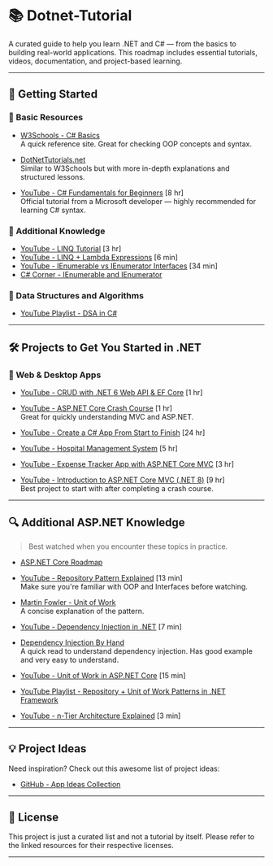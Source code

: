 # 📚 Dotnet-Tutorial

A curated guide to help you learn .NET and C# — from the basics to building real-world applications. This roadmap includes essential tutorials, videos, documentation, and project-based learning.

---

## 🏁 Getting Started

### 🔹 Basic Resources
- [W3Schools - C# Basics](https://www.w3schools.com/cs/index.php)  
  A quick reference site. Great for checking OOP concepts and syntax.

- [DotNetTutorials.net](https://dotnettutorials.net/course/csharp-dot-net-tutorials/)  
  Similar to W3Schools but with more in-depth explanations and structured lessons.

- [YouTube - C# Fundamentals for Beginners](https://www.youtube.com/watch?v=0QUgvfuKvWU) [8 hr]  
  Official tutorial from a Microsoft developer — highly recommended for learning C# syntax.

### 📌 Additional Knowledge
- [YouTube - LINQ Tutorial](https://www.youtube.com/watch?v=5l2qA3Pc83M) [3 hr]  
- [YouTube - LINQ + Lambda Expressions](https://www.youtube.com/watch?v=dqheDZH_mNc) [6 min]  
- [YouTube - IEnumerable vs IEnumerator Interfaces](https://www.youtube.com/watch?v=VcAubtFBOdY) [34 min]  
- [C# Corner - IEnumerable and IEnumerator](https://www.c-sharpcorner.com/article/ienumerable-iqueryable-ienumerator-in-c-sharp/)

### 🧠 Data Structures and Algorithms
- [YouTube Playlist - DSA in C#](https://www.youtube.com/watch?v=n7nLxRaZfac&list=PL82C6-O4XrHf49SjEZWSa5DHN--ZRrcN_)

---

## 🛠️ Projects to Get You Started in .NET

### 📁 Web & Desktop Apps
- [YouTube - CRUD with .NET 6 Web API & EF Core](https://www.youtube.com/watch?v=Fbf_ua2t6v4) [1 hr]  
- [YouTube - ASP.NET Core Crash Course](https://www.youtube.com/watch?v=BfEjDD8mWYg) [1 hr]  
  Great for quickly understanding MVC and ASP.NET.

- [YouTube - Create a C# App From Start to Finish](https://www.youtube.com/watch?v=wfWxdh-_k_4) [24 hr]  
- [YouTube - Hospital Management System](https://www.youtube.com/watch?v=8VFfLJgxvcQ&list=PLzHIrc5EQ2su5LFfHqovbCHgFVIRvBqGo) [5 hr]  
- [YouTube - Expense Tracker App with ASP.NET Core MVC](https://www.youtube.com/watch?v=zQ5eijfpuu8) [3 hr]  
- [YouTube - Introduction to ASP.NET Core MVC (.NET 8)](https://www.youtube.com/watch?v=AopeJjkcRvU) [9 hr]  
  Best project to start with after completing a crash course.

---

## 🔍 Additional ASP.NET Knowledge

> Best watched when you encounter these topics in practice.

- [ASP.NET Core Roadmap](https://roadmap.sh/aspnet-core)  
- [YouTube - Repository Pattern Explained](https://www.youtube.com/watch?v=Wiy54682d1w) [13 min]  
  Make sure you're familiar with OOP and Interfaces before watching.

- [Martin Fowler - Unit of Work](https://www.martinfowler.com/eaaCatalog/unitOfWork.html)  
  A concise explanation of the pattern.

- [YouTube - Dependency Injection in .NET](https://www.youtube.com/watch?v=KMErAbXRQdg) [7 min]
- [Dependency Injection By Hand](https://github.com/ninject/ninject/wiki/Dependency-Injection-By-Hand)  
  A quick read to understand dependency injection. Has good example and very easy to understand.
  
- [YouTube - Unit of Work in ASP.NET Core](https://www.youtube.com/watch?v=D_clPDWYpgs) [15 min]  
- [YouTube Playlist - Repository + Unit of Work Patterns in .NET Framework](https://www.youtube.com/playlist?list=PL_jn5jikluSIFQqQjiZtW0eWknXmPjNZA)

- [YouTube - n-Tier Architecture Explained](https://www.youtube.com/watch?v=KlHvRKSH4pk) [3 min]

---

## 💡 Project Ideas

Need inspiration? Check out this awesome list of project ideas:

- [GitHub - App Ideas Collection](https://github.com/florinpop17/app-ideas)

---

## 🔗 License

This project is just a curated list and not a tutorial by itself. Please refer to the linked resources for their respective licenses.

---
